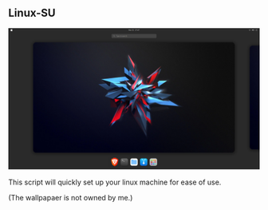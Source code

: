 ## Linux-SU

![alt text](https://raw.githubusercontent.com/STRTSNM/linux-quick-setup/main/ss.png)

This script will quickly set up your linux machine for ease of use.

(The wallpapaer is not owned by me.)
